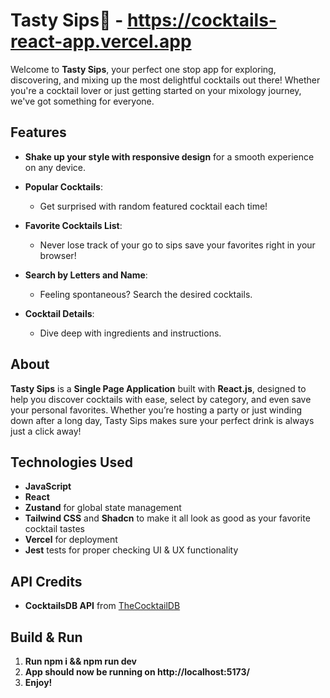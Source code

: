 # Tasty Sips🍹 - https://cocktails-react-app.vercel.app

Welcome to **Tasty Sips**, your perfect one stop app for exploring, discovering, and mixing up the most delightful cocktails out there! Whether you're a cocktail lover or just getting started on your mixology journey, we've got something for everyone. 

## Features

- **Shake up your style with responsive design** for a smooth experience on any device.

- **Popular Cocktails**:
  - Get surprised with random featured cocktail each time!
- **Favorite Cocktails List**:
  - Never lose track of your go to sips save your favorites right in your browser!
- **Search by Letters and Name**:
  - Feeling spontaneous? Search the desired cocktails.
- **Cocktail Details**:
  - Dive deep with ingredients and instructions.

## About

**Tasty Sips** is a **Single Page Application** built with **React.js**, designed to help you discover cocktails with ease, select by category, and even save your personal favorites. Whether you’re hosting a party or just winding down after a long day, Tasty Sips makes sure your perfect drink is always just a click away!

## Technologies Used

- **JavaScript**
- **React**
- **Zustand** for global state management
- **Tailwind CSS** and **Shadcn** to make it all look as good as your favorite cocktail tastes
- **Vercel** for deployment
- **Jest** tests for proper checking UI & UX functionality


## API Credits

- **CocktailsDB API** from [TheCocktailDB](https://www.thecocktaildb.com/)

## Build & Run

1. **Run npm i && npm run dev**
2. **App should now be running on http://localhost:5173/**
3. **Enjoy!**
